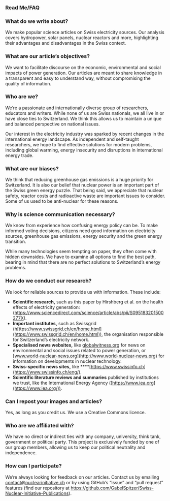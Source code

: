 ### Read Me/FAQ

### What do we write about?

We make popular science articles on Swiss electricity sources. Our analysis covers hydropower, solar panels, nuclear reactors and more, highlighting their  advantages and disadvantages in the Swiss context.

### What are our article’s objectives?

We want to facilitate discourse on the economic, environmental and social impacts of power generation. Our articles are meant to share knowledge in a transparent and easy to understand way, without compromising the quality of information.

### Who are we?

We’re a passionate and internationally diverse group of researchers, educators and writers. While none of us are Swiss nationals, we all live in or have close ties to Switzerland. We think this allows us to maintain a unique and balanced perspective on national issues.

Our interest in the electricity industry was sparked by recent changes in the international energy landscape. As independent and self-taught researchers, we hope to find effective solutions for modern problems, including global warming, energy insecurity and disruptions in international energy trade. 

### What are our biases?

We think that reducing greenhouse gas emissions is a huge priority for Switzerland. It is also our belief that nuclear power is an important part of the Swiss green energy puzzle. That being said, we appreciate that nuclear safety, reactor costs and radioactive waste are important issues to consider. Some of us used to be anti-nuclear for these reasons.

### Why is science communication necessary?

We know from experience how confusing energy policy can be. To make informed voting decisions, citizens need good information on electricity sources, greenhouse gas emissions, energy security and the green energy transition.

While many technologies seem tempting on paper, they often come with hidden downsides. We have to examine all options to find the best path, bearing in mind that there are no perfect solutions to Switzerland’s energy problems.

### How do we conduct our research?

We look for reliable sources to provide us with information. These include:

- **Scientific research,** such as this paper by Hirshberg et al. on the health effects of electricity generation: (https://www.sciencedirect.com/science/article/abs/pii/S095183201500277X).
- **Important institutes,** such as Swissgrid (h[ttps://www.swissgrid.ch/en/home.html](https://www.swissgrid.ch/en/home.html)), the organisation responsible for Switzerland’s electricity network.
- **Specialised news websites,** like [globalwitness.org](http://globalwitness.org) for news on environmental and social issues related to power generation, or [www.world-nuclear-news.org](http://www.world-nuclear-news.org) for information on developments in nuclear technology.
- **Swiss-specific news sites,** like ****[https://www.swissinfo.ch](https://www.swissinfo.ch/eng/).
- **Scientific literature reviews and summaries** published by institutions we trust, like the International Energy Agency ([https://www.iea.org](https://www.iea.org/)).

### Can I repost your images and articles?

Yes, as long as you credit us. We use a Creative Commons licence.

### Who are we affiliated with?

We have no direct or indirect ties with any company, university, think tank, government or political party. This project is exclusively funded by one of our group members, allowing us to keep our political neutrality and independence.

### How can I participate?

We’re always looking for feedback on our articles. Contact us by emailing [contact@nuclearinitiative.ch](mailto:contact@nuclearinitiative.ch) or by using GitHub’s “issue” and “pull request” features (find our repository at https://github.com/GabelSpitzer/Swiss-Nuclear-Initiative-Publications).
